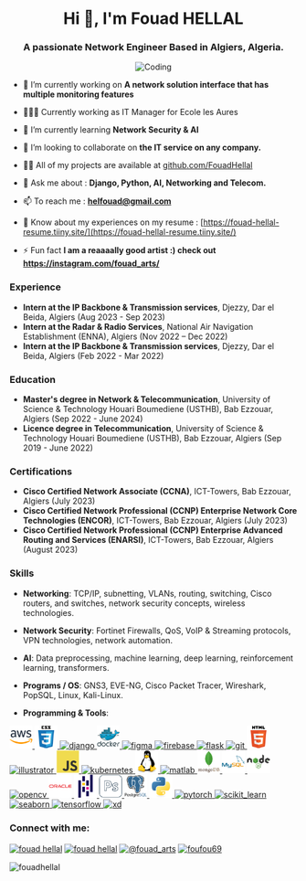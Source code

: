 <h1 align="center">Hi 👋, I'm Fouad HELLAL</h1>
<h3 align="center">A passionate Network Engineer Based in Algiers, Algeria.</h3> 
<p align="center">
  <img src="https://media.giphy.com/media/L8K62iTDkzGX6/giphy.gif" alt="Coding" width="50"/>
</p>

- 🔭 I’m currently working on **A network solution interface that has multiple monitoring features**

- 👨🏻‍💻 Currently working as IT Manager for Ecole les Aures

- 🌱 I’m currently learning **Network Security & AI**

- 👯 I’m looking to collaborate on **the IT service on any company.**

- 👨‍💻 All of my projects are available at [github.com/FouadHellal](https://github.com/FouadHellal)

- 💬 Ask me about : **Django, Python, AI, Networking and Telecom.**

- 📫 To reach me : **helfouad@gmail.com**

- 📄 Know about my experiences on my resume : [https://fouad-hellal-resume.tiiny.site/](https://fouad-hellal-resume.tiiny.site/)

- ⚡ Fun fact **I am a reaaaally good artist :) check out https://instagram.com/fouad_arts/**

### Experience
- **Intern at the IP Backbone & Transmission services**, Djezzy, Dar el Beida, Algiers (Aug 2023 - Sep 2023)
- **Intern at the Radar & Radio Services**, National Air Navigation Establishment (ENNA), Algiers (Nov 2022 – Dec 2022)
- **Intern at the IP Backbone & Transmission services**, Djezzy, Dar el Beida, Algiers (Feb 2022 - Mar 2022)

### Education
- **Master's degree in Network & Telecommunication**, University of Science & Technology Houari Boumediene (USTHB), Bab Ezzouar, Algiers (Sep 2022 - June 2024)
- **Licence degree in Telecommunication**, University of Science & Technology Houari Boumediene (USTHB), Bab Ezzouar, Algiers (Sep 2019 - June 2022)

### Certifications
- **Cisco Certified Network Associate (CCNA)**, ICT-Towers, Bab Ezzouar, Algiers (July 2023)
- **Cisco Certified Network Professional (CCNP) Enterprise Network Core Technologies (ENCOR)**, ICT-Towers, Bab Ezzouar, Algiers (July 2023)
- **Cisco Certified Network Professional (CCNP) Enterprise Advanced Routing and Services (ENARSI)**, ICT-Towers, Bab Ezzouar, Algiers (August 2023)

### Skills
- **Networking**: TCP/IP, subnetting, VLANs, routing, switching, Cisco routers, and switches, network security concepts, wireless technologies.
- **Network Security**: Fortinet Firewalls, QoS, VoIP & Streaming protocols, VPN technologies, network automation.
- **AI**: Data preprocessing, machine learning, deep learning, reinforcement learning, transformers.
- **Programs / OS**: GNS3, EVE-NG, Cisco Packet Tracer, Wireshark, PopSQL, Linux, Kali-Linux.

- **Programming & Tools**:
<p align="left"> <a href="https://aws.amazon.com" target="_blank" rel="noreferrer"> <img src="https://raw.githubusercontent.com/devicons/devicon/master/icons/amazonwebservices/amazonwebservices-original-wordmark.svg" alt="aws" width="40" height="40"/> </a> <a href="https://www.w3schools.com/css/" target="_blank" rel="noreferrer"> <img src="https://raw.githubusercontent.com/devicons/devicon/master/icons/css3/css3-original-wordmark.svg" alt="css3" width="40" height="40"/> </a> <a href="https://www.djangoproject.com/" target="_blank" rel="noreferrer"> <img src="https://cdn.worldvectorlogo.com/logos/django.svg" alt="django" width="40" height="40"/> </a> <a href="https://www.docker.com/" target="_blank" rel="noreferrer"> <img src="https://raw.githubusercontent.com/devicons/devicon/master/icons/docker/docker-original-wordmark.svg" alt="docker" width="40" height="40"/> </a> <a href="https://www.figma.com/" target="_blank" rel="noreferrer"> <img src="https://www.vectorlogo.zone/logos/figma/figma-icon.svg" alt="figma" width="40" height="40"/> </a> <a href="https://firebase.google.com/" target="_blank" rel="noreferrer"> <img src="https://www.vectorlogo.zone/logos/firebase/firebase-icon.svg" alt="firebase" width="40" height="40"/> </a> <a href="https://flask.palletsprojects.com/" target="_blank" rel="noreferrer"> <img src="https://www.vectorlogo.zone/logos/pocoo_flask/pocoo_flask-icon.svg" alt="flask" width="40" height="40"/> </a> <a href="https://git-scm.com/" target="_blank" rel="noreferrer"> <img src="https://www.vectorlogo.zone/logos/git-scm/git-scm-icon.svg" alt="git" width="40" height="40"/> </a> <a href="https://www.w3.org/html/" target="_blank" rel="noreferrer"> <img src="https://raw.githubusercontent.com/devicons/devicon/master/icons/html5/html5-original-wordmark.svg" alt="html5" width="40" height="40"/> </a> <a href="https://www.adobe.com/in/products/illustrator.html" target="_blank" rel="noreferrer"> <img src="https://www.vectorlogo.zone/logos/adobe_illustrator/adobe_illustrator-icon.svg" alt="illustrator" width="40" height="40"/> </a> <a href="https://developer.mozilla.org/en-US/docs/Web/JavaScript" target="_blank" rel="noreferrer"> <img src="https://raw.githubusercontent.com/devicons/devicon/master/icons/javascript/javascript-original.svg" alt="javascript" width="40" height="40"/> </a> <a href="https://kubernetes.io" target="_blank" rel="noreferrer"> <img src="https://www.vectorlogo.zone/logos/kubernetes/kubernetes-icon.svg" alt="kubernetes" width="40" height="40"/> </a> <a href="https://www.linux.org/" target="_blank" rel="noreferrer"> <img src="https://raw.githubusercontent.com/devicons/devicon/master/icons/linux/linux-original.svg" alt="linux" width="40" height="40"/> </a> <a href="https://www.mathworks.com/" target="_blank" rel="noreferrer"> <img src="https://upload.wikimedia.org/wikipedia/commons/2/21/Matlab_Logo.png" alt="matlab" width="40" height="40"/> </a> <a href="https://www.mongodb.com/" target="_blank" rel="noreferrer"> <img src="https://raw.githubusercontent.com/devicons/devicon/master/icons/mongodb/mongodb-original-wordmark.svg" alt="mongodb" width="40" height="40"/> </a> <a href="https://www.mysql.com/" target="_blank" rel="noreferrer"> <img src="https://raw.githubusercontent.com/devicons/devicon/master/icons/mysql/mysql-original-wordmark.svg" alt="mysql" width="40" height="40"/> </a> <a href="https://nodejs.org" target="_blank" rel="noreferrer"> <img src="https://raw.githubusercontent.com/devicons/devicon/master/icons/nodejs/nodejs-original-wordmark.svg" alt="nodejs" width="40" height="40"/> </a> <a href="https://opencv.org/" target="_blank" rel="noreferrer"> <img src="https://www.vectorlogo.zone/logos/opencv/opencv-icon.svg" alt="opencv" width="40" height="40"/> </a> <a href="https://www.oracle.com/" target="_blank" rel="noreferrer"> <img src="https://raw.githubusercontent.com/devicons/devicon/master/icons/oracle/oracle-original.svg" alt="oracle" width="40" height="40"/> </a> <a href="https://pandas.pydata.org/" target="_blank" rel="noreferrer"> <img src="https://raw.githubusercontent.com/devicons/devicon/2ae2a900d2f041da66e950e4d48052658d850630/icons/pandas/pandas-original.svg" alt="pandas" width="40" height="40"/> </a> <a href="https://www.photoshop.com/en" target="_blank" rel="noreferrer"> <img src="https://raw.githubusercontent.com/devicons/devicon/master/icons/photoshop/photoshop-line.svg" alt="photoshop" width="40" height="40"/> </a> <a href="https://www.postgresql.org" target="_blank" rel="noreferrer"> <img src="https://raw.githubusercontent.com/devicons/devicon/master/icons/postgresql/postgresql-original-wordmark.svg" alt="postgresql" width="40" height="40"/> </a> <a href="https://www.python.org" target="_blank" rel="noreferrer"> <img src="https://raw.githubusercontent.com/devicons/devicon/master/icons/python/python-original.svg" alt="python" width="40" height="40"/> </a> <a href="https://pytorch.org/" target="_blank" rel="noreferrer"> <img src="https://www.vectorlogo.zone/logos/pytorch/pytorch-icon.svg" alt="pytorch" width="40" height="40"/> </a> <a href="https://scikit-learn.org/" target="_blank" rel="noreferrer"> <img src="https://upload.wikimedia.org/wikipedia/commons/0/05/Scikit_learn_logo_small.svg" alt="scikit_learn" width="40" height="40"/> </a> <a href="https://seaborn.pydata.org/" target="_blank" rel="noreferrer"> <img src="https://seaborn.pydata.org/_images/logo-mark-lightbg.svg" alt="seaborn" width="40" height="40"/> </a> <a href="https://www.tensorflow.org" target="_blank" rel="noreferrer"> <img src="https://www.vectorlogo.zone/logos/tensorflow/tensorflow-icon.svg" alt="tensorflow" width="40" height="40"/> </a> <a href="https://www.adobe.com/products/xd.html" target="_blank" rel="noreferrer"> <img src="https://cdn.worldvectorlogo.com/logos/adobe-xd.svg" alt="xd" width="40" height="40"/> </a> </p>
<h3 align="left">Connect with me:</h3>
<p align="left">
<a href="https://linkedin.com/in/fouad hellal" target="blank"><img align="center" src="https://raw.githubusercontent.com/rahuldkjain/github-profile-readme-generator/master/src/images/icons/Social/linked-in-alt.svg" alt="fouad hellal" height="30" width="40" /></a>
<a href="https://fb.com/fouad hellal" target="blank"><img align="center" src="https://raw.githubusercontent.com/rahuldkjain/github-profile-readme-generator/master/src/images/icons/Social/facebook.svg" alt="fouad hellal" height="30" width="40" /></a>
<a href="https://instagram.com/@fouad_arts" target="blank"><img align="center" src="https://raw.githubusercontent.com/rahuldkjain/github-profile-readme-generator/master/src/images/icons/Social/instagram.svg" alt="@fouad_arts" height="30" width="40" /></a>
<a href="https://discord.gg/foufou69" target="blank"><img align="center" src="https://raw.githubusercontent.com/rahuldkjain/github-profile-readme-generator/master/src/images/icons/Social/discord.svg" alt="foufou69" height="30" width="40" /></a>
</p>


<p><img align="center" src="https://github-readme-stats.vercel.app/api/top-langs?username=fouadhellal&show_icons=true&locale=en&layout=compact" alt="fouadhellal" /></p>
